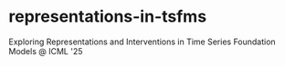 # representations-in-tsfms
Exploring Representations and Interventions in Time Series Foundation Models @ ICML '25
